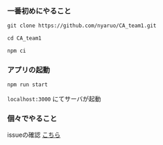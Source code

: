### 一番初めにやること
```diff
git clone https://github.com/nyaruo/CA_team1.git
```
```diff
cd CA_team1
```
```diff
npm ci
```

### アプリの起動
```diff
npm run start
```
``` localhost:3000 ``` にてサーバが起動

### 個々でやること
issueの確認 [こちら](https://github.com/nyaruo/CA_team1/issues)

